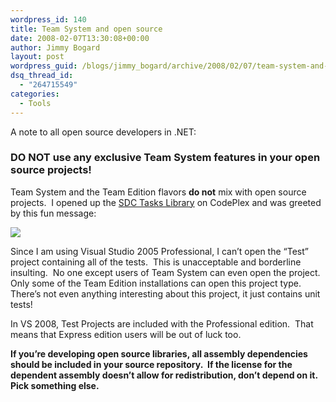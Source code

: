 ```yaml
---
wordpress_id: 140
title: Team System and open source
date: 2008-02-07T13:30:08+00:00
author: Jimmy Bogard
layout: post
wordpress_guid: /blogs/jimmy_bogard/archive/2008/02/07/team-system-and-open-source.aspx
dsq_thread_id:
  - "264715549"
categories:
  - Tools
---
```

A note to all open source developers in .NET:

### DO NOT use any exclusive Team System features in your open source projects!

Team System and the Team Edition flavors **do not** mix with open source projects.&nbsp; I opened up the [SDC Tasks Library](http://www.codeplex.com/sdctasks) on CodePlex and was greeted by this fun message:

 ![](http://grabbagoftimg.s3.amazonaws.com/teamtest.PNG)

Since I am using Visual Studio 2005 Professional, I can&#8217;t open the &#8220;Test&#8221; project containing all of the tests.&nbsp; This is unacceptable and borderline insulting.&nbsp; No one except users of Team System can even open the project.&nbsp; Only some of the Team Edition installations can open this project type.&nbsp; There&#8217;s not even anything interesting about this project, it just contains unit tests!

In VS 2008, Test Projects are included with the Professional edition.&nbsp; That means that Express edition users will be out of luck too.

**If you&#8217;re developing open source libraries, all assembly dependencies should be included in your source repository.&nbsp; If the license for the dependent assembly doesn&#8217;t allow for redistribution, don&#8217;t depend on it.&nbsp; Pick something else.**